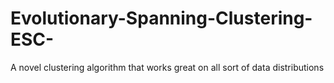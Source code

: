 # Evolutionary-Spanning-Clustering-ESC-
A novel clustering algorithm that works great on all sort of data distributions
